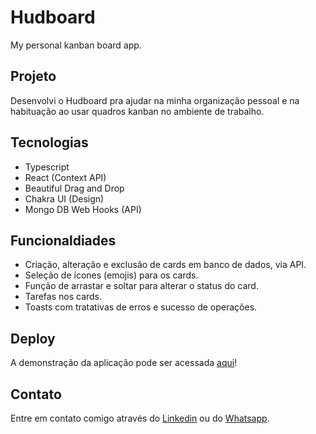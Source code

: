 # Hudboard

My personal kanban board app.

## Projeto

Desenvolvi o Hudboard pra ajudar na minha organização pessoal e na habituação ao usar quadros kanban no ambiente de trabalho.

## Tecnologias

- Typescript
- React (Context API)
- Beautiful Drag and Drop
- Chakra UI (Design)
- Mongo DB Web Hooks (API)

## Funcionaldiades

- Criação, alteração e exclusão de cards em banco de dados, via API.
- Seleção de ícones (emojis) para os cards.
- Função de arrastar e soltar para alterar o status do card.
- Tarefas nos cards.
- Toasts com tratativas de erros e sucesso de operações.

## Deploy

A demonstração da aplicação pode ser acessada [aqui](https://hudboard.netlify.app/)!

## Contato

Entre em contato comigo através do [Linkedin](https://www.linkedin.com/in/hudvdias/) ou do [Whatsapp](https://wa.me/5521981783889).
